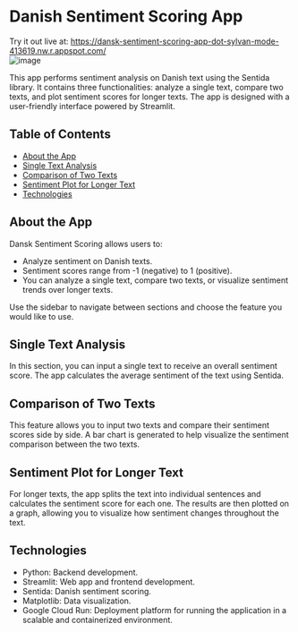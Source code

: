 # Danish Sentiment Scoring App

Try it out live at: https://dansk-sentiment-scoring-app-dot-sylvan-mode-413619.nw.r.appspot.com/  
![image](https://github.com/user-attachments/assets/11d9b8af-a4a9-4d4a-a97a-bc1d4628f13e)


This app performs sentiment analysis on Danish text using the Sentida library. It contains three functionalities: analyze a single text, compare two texts, and plot sentiment scores for longer texts. The app is designed with a user-friendly interface powered by Streamlit.

## Table of Contents
- [About the App](#about-the-app)
- [Single Text Analysis](#single-text-analysis)
- [Comparison of Two Texts](#comparison-of-two-texts)
- [Sentiment Plot for Longer Text](#sentiment-plot-for-longer-text)
- [Technologies](#technologies)

## About the App
Dansk Sentiment Scoring allows users to:
- Analyze sentiment on Danish texts.
- Sentiment scores range from -1 (negative) to 1 (positive).
- You can analyze a single text, compare two texts, or visualize sentiment trends over longer texts.

Use the sidebar to navigate between sections and choose the feature you would like to use.

## Single Text Analysis
In this section, you can input a single text to receive an overall sentiment score. The app calculates the average sentiment of the text using Sentida.

## Comparison of Two Texts
This feature allows you to input two texts and compare their sentiment scores side by side. A bar chart is generated to help visualize the sentiment comparison between the two texts.

## Sentiment Plot for Longer Text
For longer texts, the app splits the text into individual sentences and calculates the sentiment score for each one. The results are then plotted on a graph, allowing you to visualize how sentiment changes throughout the text.

## Technologies
- Python: Backend development.
- Streamlit: Web app and frontend development.
- Sentida: Danish sentiment scoring.
- Matplotlib: Data visualization.
- Google Cloud Run: Deployment platform for running the application in a scalable and containerized environment.
